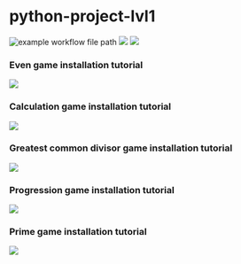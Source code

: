 # python-project-lvl1

![example workflow file path](https://github.com/mistermikebell/python-project-lvl1/workflows/Python%20CI/badge.svg) <a href="https://codeclimate.com/github/codeclimate/codeclimate/maintainability"><img src="https://api.codeclimate.com/v1/badges/a99a88d28ad37a79dbf6/maintainability" /></a> <a href="https://codeclimate.com/github/codeclimate/codeclimate/test_coverage"><img src="https://api.codeclimate.com/v1/badges/a99a88d28ad37a79dbf6/test_coverage" /></a>

<h3>Even game installation tutorial</h3>
<a href="https://asciinema.org/a/OkWmYHt67kqeRTkD8VA54YisX" target="_blank"><img src="https://asciinema.org/a/OkWmYHt67kqeRTkD8VA54YisX.svg" /></a>

<h3>Calculation game installation tutorial</h3>
<a href="https://asciinema.org/a/XnkJ2oOcT3ZlmZXnRVcCb0NFr" target="_blank"><img src="https://asciinema.org/a/XnkJ2oOcT3ZlmZXnRVcCb0NFr.svg" /></a>

<h3>Greatest common divisor game installation tutorial</h3>
<a href="https://asciinema.org/a/WXnPekis6zBkhFMWK4Zwuu0QA" target="_blank"><img src="https://asciinema.org/a/WXnPekis6zBkhFMWK4Zwuu0QA.svg" /></a>

<h3>Progression game installation tutorial</h3>
<a href="https://asciinema.org/a/2RS6E0JzxqpOntCP4piN8KEsW" target="_blank"><img src="https://asciinema.org/a/2RS6E0JzxqpOntCP4piN8KEsW.svg" /></a>

<h3>Prime game installation tutorial</h3>
<a href="https://asciinema.org/a/PKjpdqrwSzFnVuviYkoz8wX8a" target="_blank"><img src="https://asciinema.org/a/PKjpdqrwSzFnVuviYkoz8wX8a.svg" /></a>
